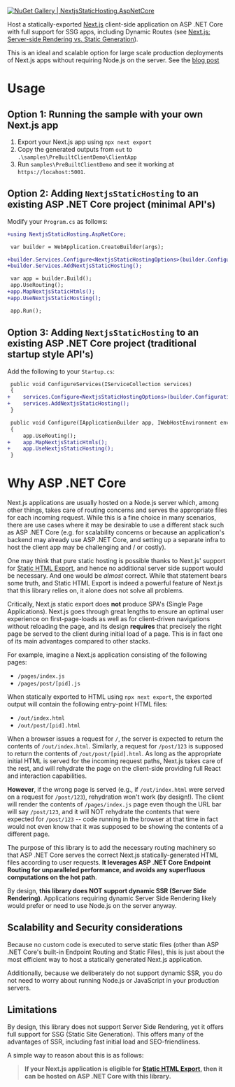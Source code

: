 [![NuGet Gallery | NextjsStaticHosting.AspNetCore](https://img.shields.io/nuget/v/NextjsStaticHosting.AspNetCore?style=plastic)](https://www.nuget.org/packages/NextjsStaticHosting.AspNetCore)

Host a statically-exported [Next.js](https://nextjs.org/) client-side application on ASP .NET Core
with full support for SSG apps, including Dynamic Routes
(see [Next.js: Server-side Rendering vs. Static Generation](https://vercel.com/blog/nextjs-server-side-rendering-vs-static-generation)).

This is an ideal and scalable option for large scale production deployments of Next.js apps without requiring Node.js on the server.
See the [blog post](https://medium.com/@david.nissimoff/next-js-meets-asp-net-core-a-story-of-performance-and-love-at-long-tail-41cf9231b2de)

# Usage

## Option 1: Running the sample with your own Next.js app

1. Export your Next.js app using `npx next export`
2. Copy the generated outputs from `out` to `.\samples\PreBuiltClientDemo\ClientApp`
3. Run `samples\PreBuiltClientDemo` and see it working at `https://locahost:5001`.


## Option 2: Adding `NextjsStaticHosting` to an existing ASP .NET Core project (minimal API's)

Modify your `Program.cs` as follows:

```diff
+using NextjsStaticHosting.AspNetCore;

 var builder = WebApplication.CreateBuilder(args);

+builder.Services.Configure<NextjsStaticHostingOptions>(builder.Configuration.GetSection("NextjsStaticHosting"));
+builder.Services.AddNextjsStaticHosting();

 var app = builder.Build();
 app.UseRouting();
+app.MapNextjsStaticHtmls();
+app.UseNextjsStaticHosting();

 app.Run();
```


## Option 3: Adding `NextjsStaticHosting` to an existing ASP .NET Core project (traditional startup style API's)

Add the following to your `Startup.cs`:

```diff
 public void ConfigureServices(IServiceCollection services)
 {
+    services.Configure<NextjsStaticHostingOptions>(builder.Configuration.GetSection("NextjsStaticHosting"));
+    services.AddNextjsStaticHosting();
 }

 public void Configure(IApplicationBuilder app, IWebHostEnvironment env)
 {
     app.UseRouting();
+    app.MapNextjsStaticHtmls();
+    app.UseNextjsStaticHosting();
 }
```

# Why ASP .NET Core

Next.js applications are usually hosted on a Node.js server which, among other things, takes care of routing concerns and serves the appropriate files for each incoming request. While this is a fine choice in many scenarios, there are use cases where it may be desirable to use a different stack such as ASP .NET Core (e.g. for scalability concerns or because an application's backend may already use ASP .NET Core, and setting up a separate infra to host the client app may be challenging and / or costly).

One may think that pure static hosting is possible thanks to Next.js' support for [Static HTML Export](https://nextjs.org/docs/advanced-features/static-html-export), and hence no additional server side support would be necessary. And one would be *almost* correct. While that statement bears some truth, and Static HTML Export is indeed a powerful feature of Next.js that this library relies on, it alone does not solve all problems.

Critically, Next.js static export does **not** produce SPA's (Single Page Applications). Next.js goes through great lengths to ensure an optimal user experience on first-page-loads as well as for client-driven navigations without reloading the page, and its design **requires** that precisely the right page be served to the client during initial load of a page. This is in fact one of its main advantages compared to other stacks.

For example, imagine a Next.js application consisting of the following pages:

* `/pages/index.js`
* `/pages/post/[pid].js`

When statically exported to HTML using `npx next export`, the exported output will contain the following entry-point HTML files:

* `/out/index.html`
* `/out/post/[pid].html`

When a browser issues a request for `/`, the server is expected to return the contents of `/out/index.html`. Similarly, a request for `/post/123` is supposed to return the contents of `/out/post/[pid].html`. As long as the appropriate initial HTML is served for the incoming request paths, Next.js takes care of the rest, and will rehydrate the page on the client-side providing full React and interaction capabilities.

**However**, if the wrong page is served (e.g., if `/out/index.html` were served on a request for `/post/123`), rehydration won't work (by design!). The client will render the contents of `/pages/index.js` page even though the URL bar will say `/post/123`, and it will NOT rehydrate the contents that were expected for `/post/123` -- code running in the browser at that time in fact would not even know that it was supposed to be showing the contents of a different page.

The purpose of this library is to add the necessary routing machinery so that ASP .NET Core serves the correct Next.js statically-generated HTML files according to user requests. **It leverages ASP .NET Core Endpoint Routing for unparalleled performance, and avoids any superfluous computations on the hot path**.

By design, **this library does NOT support dynamic SSR (Server Side Rendering)**. Applications requiring dynamic Server Side Rendering likely would prefer or need to use Node.js on the server anyway.


## Scalability and Security considerations

Because no custom code is executed to serve static files (other than ASP .NET Core's built-in Endpoint Routing and Static Files), this is just about the most efficient way to host a statically generated Next.js application.

Additionally, because we deliberately do not support dynamic SSR, you do not need to worry about running Node.js or JavaScript in your production servers.


## Limitations

By design, this library does not support Server Side Rendering, yet it offers full support for SSG (Static Site Generation). This offers many of the advantages of SSR, including fast initial load and SEO-friendliness.

A simple way to reason about this is as follows:

> **If your Next.js application is eligible for [Static HTML Export](https://nextjs.org/docs/advanced-features/static-html-export), then it can be hosted on ASP .NET Core with this library.**

